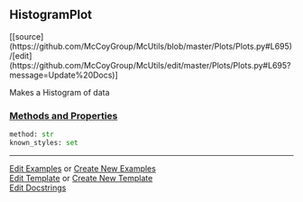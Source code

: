 ## <a id="McUtils.Plots.Plots.HistogramPlot">HistogramPlot</a> 
<div class="docs-source-link" markdown="1">
[[source](https://github.com/McCoyGroup/McUtils/blob/master/Plots/Plots.py#L695)/[edit](https://github.com/McCoyGroup/McUtils/edit/master/Plots/Plots.py#L695?message=Update%20Docs)]
</div>

Makes a Histogram of data

<div class="collapsible-section">
 <div class="collapsible-section collapsible-section-header" markdown="1">
 
### <a class="collapse-link" data-toggle="collapse" href="#methods">Methods and Properties</a> <a class="float-right" data-toggle="collapse" href="#methods"><i class="fa fa-chevron-down"></i></a>

 </div>
 <div class="collapsible-section collapsible-section-body collapse" id="methods" markdown="1">

```python
method: str
known_styles: set
```


 </div>
</div>




___

[Edit Examples](https://github.com/McCoyGroup/McUtils/edit/gh-pages/ci/examples/McUtils/Plots/Plots/HistogramPlot.md) or 
[Create New Examples](https://github.com/McCoyGroup/McUtils/new/gh-pages/?filename=ci/examples/McUtils/Plots/Plots/HistogramPlot.md) <br/>
[Edit Template](https://github.com/McCoyGroup/McUtils/edit/gh-pages/ci/docs/McUtils/Plots/Plots/HistogramPlot.md) or 
[Create New Template](https://github.com/McCoyGroup/McUtils/new/gh-pages/?filename=ci/docs/templates/McUtils/Plots/Plots/HistogramPlot.md) <br/>
[Edit Docstrings](https://github.com/McCoyGroup/McUtils/edit/master/Plots/Plots.py#L695?message=Update%20Docs)